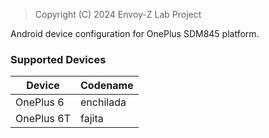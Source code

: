 > Copyright (C) 2024 Envoy-Z Lab Project

Android device configuration for OnePlus SDM845 platform.

### Supported Devices

| Device       | Codename   |
|--------------|------------|
| OnePlus 6    | enchilada  |
| OnePlus 6T   | fajita     |
